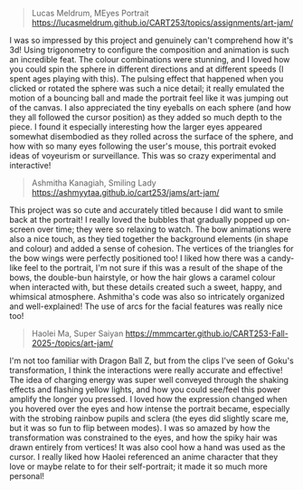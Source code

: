 > Lucas Meldrum, MEyes Portrait
> https://lucasmeldrum.github.io/CART253/topics/assignments/art-jam/

I was so impressed by this project and genuinely can't comprehend how it's 3d! Using trigonometry to configure the composition and animation is such an incredible feat. The colour combinations were stunning, and I loved how you could spin the sphere in different directions and at different speeds (I spent ages playing with this). The pulsing effect that happened when you clicked or rotated the sphere was such a nice detail; it really emulated the motion of a bouncing ball and made the portrait feel like it was jumping out of the canvas. I also appreciated the tiny eyeballs on each sphere (and how they all followed the cursor position) as they added so much depth to the piece. I found it especially interesting how the larger eyes appeared somewhat disembodied as they rolled across the surface of the sphere, and how with so many eyes following the user's mouse, this portrait evoked ideas of voyeurism or surveillance. This was so crazy experimental and interactive!

> Ashmitha Kanagiah, Smiling Lady
> https://ashmyytaa.github.io/cart253/jams/art-jam/

This project was so cute and accurately titled because I did want to smile back at the portrait! I really loved the bubbles that gradually popped up on-screen over time; they were so relaxing to watch. The bow animations were also a nice touch, as they tied together the background elements (in shape and colour) and added a sense of cohesion. The vertices of the triangles for the bow wings were perfectly positioned too! I liked how there was a candy-like feel to the portrait, I'm not sure if this was a result of the shape of the bows, the double-bun hairstyle, or how the hair glows a caramel colour when interacted with, but these details created such a sweet, happy, and whimsical atmosphere. Ashmitha's code was also so intricately organized and well-explained! The use of arcs for the facial features was really nice too!

> Haolei Ma, Super Saiyan
> https://mmmcarter.github.io/CART253-Fall-2025-/topics/art-jam/

I'm not too familiar with Dragon Ball Z, but from the clips I've seen of Goku's transformation, I think the interactions were really accurate and effective! The idea of charging energy was super well conveyed through the shaking effects and flashing yellow lights, and how you could see/feel this power amplify the longer you pressed. I loved how the expression changed when you hovered over the eyes and how intense the portrait became, especially with the strobing rainbow pupils and sclera (the eyes did slightly scare me, but it was so fun to flip between modes). I was so amazed by how the transformation was constrained to the eyes, and how the spiky hair was drawn entirely from vertices! It was also cool how a hand was used as the cursor. I really liked how Haolei referenced an anime character that they love or maybe relate to for their self-portrait; it made it so much more personal! 